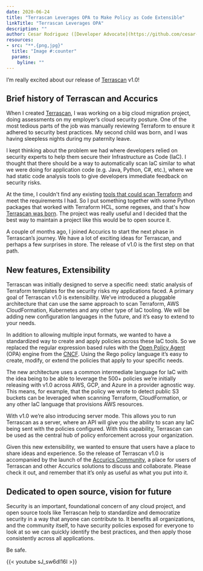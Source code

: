 ```yaml
---
date: 2020-06-24
title: "Terrascan Leverages OPA to Make Policy as Code Extensible"
linkTitle: "Terrascan Leverages OPA"
description: ""
author: Cesar Rodriguez ([Developer Advocate](https://github.com/cesar-rodriguez))
resources:
- src: "**.{png,jpg}"
  title: "Image #:counter"
  params:
    byline: ""
---
```


I’m really excited about our release of [Terrascan](https://github.com/accurics/terrascan) v1.0!

## Brief history of Terrascan and Accurics

When I created [Terrascan](https://github.com/accurics/terrascan), I was working on a big cloud migration project, doing assessments on my employer’s cloud security posture.  One of the most tedious parts of the job was manually reviewing Terraform to ensure it adhered to security best practices. My second child was born, and I was having sleepless nights during my paternity leave.  

I kept thinking about the problem we had where developers relied on security experts to help them secure their Infrastructure as Code (IaC). I thought that there should be a way to automatically scan IaC similar to what we were doing for application code (e.g. Java, Python, C#, etc.), where we had static code analysis tools to give developers immediate feedback on security risks.  

At the time, I couldn't find any existing [tools that could scan Terraform](https://www.accurics.com/integrations/terraform/) and meet the requirements I had.  So I put something together with some Python packages that worked with Terraform HCL, some regexes, and that's how [Terrascan was born](https://runterrascan.io/blog/2020/06/24/securing-infrastructure-as-code-using-terrascan/).  The project was really useful and I decided that the best way to maintain a project like this would be to open source it. 

A couple of months ago, I joined Accurics to start the next phase in Terrascan’s journey. We have a lot of exciting ideas for Terrascan, and perhaps a few surprises in store.  The release of v1.0 is the first step on that path.

## New features, Extensibility

Terrascan was initially designed to serve a specific need: static analysis of Terraform templates for the security risks my applications faced. A primary goal of Terrascan v1.0 is extensibility.  We’ve introduced a pluggable architecture that can use the same approach to scan Terraform, AWS CloudFormation, Kubernetes and any other type of IaC tooling.  We will be adding new configuration languages in the future, and it’s easy to extend to your needs.

In addition to allowing multiple input formats, we wanted to have a standardized way to create and apply policies across these IaC tools. So we replaced the regular expression based rules with the [Open Policy Agent](https://www.openpolicyagent.org/) (OPA) engine from the [CNCF](https://www.cncf.io/).  Using the Rego policy language it’s easy to create, modify, or extend the policies that apply to your specific needs.

The new architecture uses a common intermediate language for IaC with the idea being to be able to leverage the 500+ policies we’re initially releasing with v1.0 across AWS, GCP, and Azure in a provider agnostic way. This means, for example, that the policy we wrote to detect public S3 buckets can be leveraged when scanning Terraform, CloudFormation, or any other IaC language that provisions AWS resources. 

With v1.0 we’re also introducing server mode. This allows you to run Terrascan as a server, where an API will give you the ability to scan any IaC being sent with the policies configured. With this capability, Terrascan can be used as the central hub of policy enforcement across your organization. 

Given this new extensibility, we wanted to ensure that users have a place to share ideas and experience.  So the release of Terrascan v1.0 is accompanied by the launch of the [Accurics Community](https://discord.gg/accurics-community), a place for users of Terrascan and other Accurics solutions to discuss and collaborate.  Please check it out, and remember that it’s only as useful as what you put into it.

## Dedicated to open source, vision for future

Security is an important, foundational concern of any cloud project, and open source tools like Terrascan help to standardize and democratize security in a way that anyone can contribute to.  It benefits all organizations, and the community itself, to have security policies exposed for everyone to look at so we can quickly identify the best practices, and then apply those consistently across all applications.

Be safe.

{{< youtube sJ_sw6dI16I >}}
